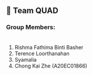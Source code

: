## 🚀 Team QUAD

### Group Members: <br><br>
1. Rishma Fathima Binti Basher
2. Terence Loorthanahan
3. Syamalia
4. Chong Kai Zhe (A20EC01866)

